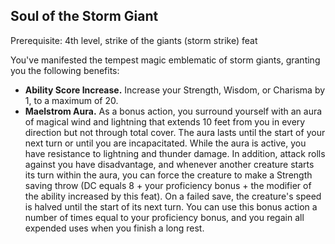 ## Soul of the Storm Giant

Prerequisite: 4th level, strike of the giants (storm strike) feat

You've manifested the tempest magic emblematic of storm giants, granting you the following benefits:

- **Ability Score Increase.** Increase your Strength, Wisdom, or Charisma by 1, to a maximum of 20.
- **Maelstrom Aura.** As a bonus action, you surround yourself with an aura of magical wind and lightning that extends 10 feet from you in every direction but not through total cover. The aura lasts until the start of your next turn or until you are incapacitated. While the aura is active, you have resistance to lightning and thunder damage. In addition, attack rolls against you have disadvantage, and whenever another creature starts its turn within the aura, you can force the creature to make a Strength saving throw (DC equals 8 + your proficiency bonus + the modifier of the ability increased by this feat). On a failed save, the creature's speed is halved until the start of its next turn. You can use this bonus action a number of times equal to your proficiency bonus, and you regain all expended uses when you finish a long rest.